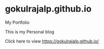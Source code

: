 # gokulrajalp.github.io
My Portfolio

This is my Personal blog

Click here to view https://gokulrajalp.github.io/
